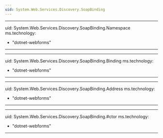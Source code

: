 ```yaml
---
uid: System.Web.Services.Discovery.SoapBinding
---
```


---
uid: System.Web.Services.Discovery.SoapBinding.Namespace
ms.technology: 
  - "dotnet-webforms"
---

---
uid: System.Web.Services.Discovery.SoapBinding.Binding
ms.technology: 
  - "dotnet-webforms"
---

---
uid: System.Web.Services.Discovery.SoapBinding.Address
ms.technology: 
  - "dotnet-webforms"
---

---
uid: System.Web.Services.Discovery.SoapBinding.#ctor
ms.technology: 
  - "dotnet-webforms"
---
